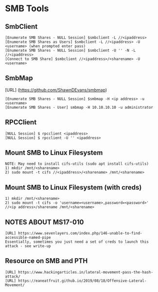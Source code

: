 # SMB Tools

## SmbClient
```
[Enumerate SMB Shares - NULL Session] $smbclient -L //<ipaddress>
[Enumerate SMB Shares as Users] $smbclient -L //<ipaddress> -U <username> (when prompted enter pass)
[Enumerate SMB Shares - NULL Session] $smbclient -U '' -N -L //<ipaddress>
[Connect to SMB Share] $smbclient //<ipaddress>/<sharename> -U <username>
```

## SmbMap
[URL] (https://github.com/ShawnDEvans/smbmap)
```
[Enumerate SMB Shares - NULL Session] $smbmap -H <ip address> -u <username>
[Enumerate SMB Shares - User] smbmap -H 10.10.10.10 -u administrator
```

## RPCClient
```
[NULL Session] $ rpcclient <ipaddress>
[NULL Session] $ rpcclient -U '' <ipaddress>
```

## Mount SMB to Linux Filesystem
```
NOTE: May need to install cifs-utils (sudo apt install cifs-utils)
1) mkdir /mnt/<sharename>
2) sudo mount -t cifs //<ipaddress>/<sharename> /mnt/<sharename>
```

## Mount SMB to Linux Filesystem (with creds)
```
1) mkdir /mnt/<sharename>
2) sudo mount -t cifs -o 'username=<username>,password=<password>' //<ip address>/sharename /mnt/<sharename>
```

## NOTES ABOUT MS17-010
```
[URL] https://www.sevenlayers.com/index.php/146-unable-to-find-accessible-named-pipe
Essentially, sometimes you just need a set of creds to launch this attack - see write-up
```

## Resource on SMB and PTH
```
[URL] https://www.hackingarticles.in/lateral-movement-pass-the-hash-attack/
[URL] https://eaneatfruit.github.io/2019/08/18/Offensive-Lateral-Movement/
```